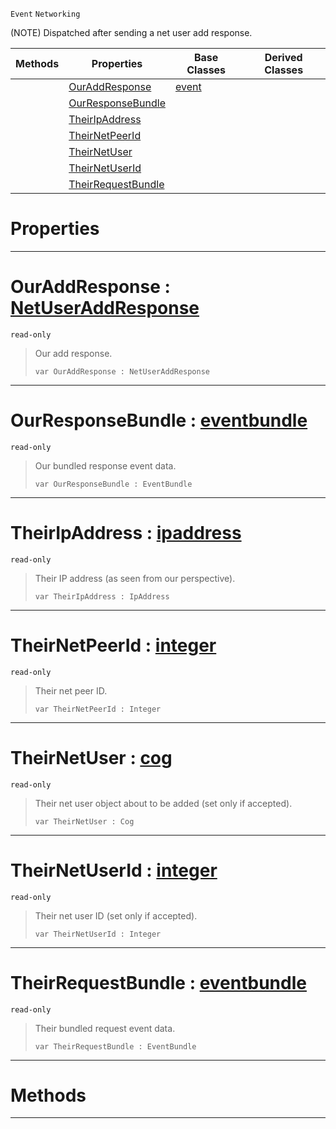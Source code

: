  `Event` `Networking`



(NOTE) Dispatched after sending a net user add response.

|Methods|Properties|Base Classes|Derived Classes|
|---|---|---|---|
| |[ OurAddResponse](https://plasmaengine.github.io/PlasmaDocs/Plasma1/C++/code_reference/class_reference/netpeersentuseraddresponse.md#ouraddresponse-plasma-engi)|[event](https://plasmaengine.github.io/PlasmaDocs/Plasma1/C++/code_reference/class_reference/event.md)| |
| |[ OurResponseBundle](https://plasmaengine.github.io/PlasmaDocs/Plasma1/C++/code_reference/class_reference/netpeersentuseraddresponse.md#ourresponsebundle-plasma-e)| | |
| |[ TheirIpAddress](https://plasmaengine.github.io/PlasmaDocs/Plasma1/C++/code_reference/class_reference/netpeersentuseraddresponse.md#theiripaddress-plasma-engi)| | |
| |[ TheirNetPeerId](https://plasmaengine.github.io/PlasmaDocs/Plasma1/C++/code_reference/class_reference/netpeersentuseraddresponse.md#theirnetpeerid-plasma-engi)| | |
| |[ TheirNetUser](https://plasmaengine.github.io/PlasmaDocs/Plasma1/C++/code_reference/class_reference/netpeersentuseraddresponse.md#theirnetuser-plasma-engine)| | |
| |[ TheirNetUserId](https://plasmaengine.github.io/PlasmaDocs/Plasma1/C++/code_reference/class_reference/netpeersentuseraddresponse.md#theirnetuserid-plasma-engi)| | |
| |[ TheirRequestBundle](https://plasmaengine.github.io/PlasmaDocs/Plasma1/C++/code_reference/class_reference/netpeersentuseraddresponse.md#theirrequestbundle-plasma)| | |


 #  Properties


---  
 #  OurAddResponse : [NetUserAddResponse](https://plasmaengine.github.io/PlasmaDocs/Plasma1/C++/code_reference/enum_reference.md#netuseraddresponse)

 `read-only`

> Our add response.
> ``` lang=cpp, name=Lightning
> var OurAddResponse : NetUserAddResponse


---  
 #  OurResponseBundle : [eventbundle](https://plasmaengine.github.io/PlasmaDocs/Plasma1/C++/code_reference/class_reference/eventbundle.md)

 `read-only`

> Our bundled response event data.
> ``` lang=cpp, name=Lightning
> var OurResponseBundle : EventBundle


---  
 #  TheirIpAddress : [ipaddress](https://plasmaengine.github.io/PlasmaDocs/Plasma1/C++/code_reference/class_reference/ipaddress.md)

 `read-only`

> Their IP address (as seen from our perspective).
> ``` lang=cpp, name=Lightning
> var TheirIpAddress : IpAddress


---  
 #  TheirNetPeerId : [integer](https://plasmaengine.github.io/PlasmaDocs/Plasma1/C++/code_reference/lightning_base_types/integer.md)

 `read-only`

> Their net peer ID.
> ``` lang=cpp, name=Lightning
> var TheirNetPeerId : Integer


---  
 #  TheirNetUser : [cog](https://plasmaengine.github.io/PlasmaDocs/Plasma1/C++/code_reference/class_reference/cog.md)

 `read-only`

> Their net user object about to be added (set only if accepted).
> ``` lang=cpp, name=Lightning
> var TheirNetUser : Cog


---  
 #  TheirNetUserId : [integer](https://plasmaengine.github.io/PlasmaDocs/Plasma1/C++/code_reference/lightning_base_types/integer.md)

 `read-only`

> Their net user ID (set only if accepted).
> ``` lang=cpp, name=Lightning
> var TheirNetUserId : Integer


---  
 #  TheirRequestBundle : [eventbundle](https://plasmaengine.github.io/PlasmaDocs/Plasma1/C++/code_reference/class_reference/eventbundle.md)

 `read-only`

> Their bundled request event data.
> ``` lang=cpp, name=Lightning
> var TheirRequestBundle : EventBundle


---  
 #  Methods


---  
 

 